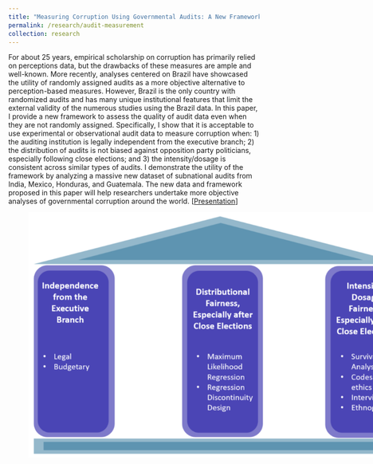 ```yaml
---
title: "Measuring Corruption Using Governmental Audits: A New Framework and Dataset"
permalink: /research/audit-measurement
collection: research
---
```


For about 25 years, empirical scholarship on corruption has primarily relied on perceptions data, but the drawbacks of these measures are ample and well-known. More recently, analyses centered on Brazil have showcased the utility of randomly assigned audits as a more objective alternative to perception-based measures. However, Brazil is the only country with randomized audits and has many unique institutional features that limit the external validity of the numerous studies using the Brazil data. In this paper, I provide a new framework to assess the quality of audit data even when they are not randomly assigned. Specifically, I show that it is acceptable to use experimental or observational audit data to measure corruption when: 1) the auditing institution is legally independent from the executive branch; 2) the distribution of audits is not biased against opposition party politicians, especially following close elections; and 3) the intensity/dosage is consistent across similar types of audits. I demonstrate the utility of the framework by analyzing a massive new dataset of subnational audits from India, Mexico, Honduras, and Guatemala. The new data and framework proposed in this paper will help researchers undertake more objective analyses of governmental corruption around the world. [[Presentation](https://mikedenly.com/files/audits-measurement-presentation.pdf)]  

<figure style="width: 769px; height: 360px"  class="align-center">
  <img src="/images/new_pillars.png" alt="" />
</figure>

